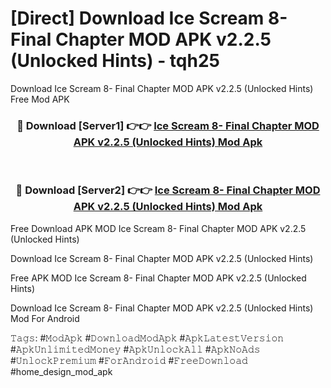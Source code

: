 # [Direct] Download Ice Scream 8- Final Chapter MOD APK v2.2.5 (Unlocked Hints) - tqh25
Download Ice Scream 8- Final Chapter MOD APK v2.2.5 (Unlocked Hints) Free Mod APK

<div align="center">
<h3>🔴 Download [Server1] 👉👉 <a href="https://apk-comot.site?title=Ice_Scream_8-_Final_Chapter_MOD_APK_v2.2.5_(Unlocked_Hints)">Ice Scream 8- Final Chapter MOD APK v2.2.5 (Unlocked Hints) Mod Apk</a></h3><br>

<h3>🔴 Download [Server2] 👉👉 <a href="https://apk-comot.site?title=Ice_Scream_8-_Final_Chapter_MOD_APK_v2.2.5_(Unlocked_Hints)">Ice Scream 8- Final Chapter MOD APK v2.2.5 (Unlocked Hints) Mod Apk</a></h3>
</div>


Free Download APK MOD Ice Scream 8- Final Chapter MOD APK v2.2.5 (Unlocked Hints)

Download Ice Scream 8- Final Chapter MOD APK v2.2.5 (Unlocked Hints) 

Free APK MOD Ice Scream 8- Final Chapter MOD APK v2.2.5 (Unlocked Hints) 

Download Ice Scream 8- Final Chapter MOD APK v2.2.5 (Unlocked Hints) Mod For Android

𝚃𝚊𝚐𝚜: #𝙼𝚘𝚍𝙰𝚙𝚔 #𝙳𝚘𝚠𝚗𝚕𝚘𝚊𝚍𝙼𝚘𝚍𝙰𝚙𝚔 #𝙰𝚙𝚔𝙻𝚊𝚝𝚎𝚜𝚝𝚅𝚎𝚛𝚜𝚒𝚘𝚗 #𝙰𝚙𝚔𝚄𝚗𝚕𝚒𝚖𝚒𝚝𝚎𝚍𝙼𝚘𝚗𝚎𝚢 #𝙰𝚙𝚔𝚄𝚗𝚕𝚘𝚌𝚔𝙰𝚕𝚕 #𝙰𝚙𝚔𝙽𝚘𝙰𝚍𝚜 #𝚄𝚗𝚕𝚘𝚌𝚔𝙿𝚛𝚎𝚖𝚒𝚞𝚖 #𝙵𝚘𝚛𝙰𝚗𝚍𝚛𝚘𝚒𝚍 #𝙵𝚛𝚎𝚎𝙳𝚘𝚠𝚗𝚕𝚘𝚊𝚍 #home_design_mod_apk